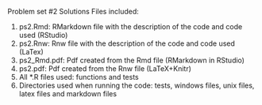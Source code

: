 Problem set #2 Solutions
Files included:
1) ps2.Rmd: RMarkdown file with the description of the code and code used (RStudio)
2) ps2.Rnw: Rnw file with the description of the code and code used (LaTex)
3) ps2_Rmd.pdf: Pdf created from the Rmd file (RMarkdown in RStudio)
6) ps2.pdf: Pdf created from the Rnw file (LaTeX+Knitr)
7) All *.R files used: functions and tests
8) Directories used when running the code: tests, windows files, unix files, latex files and markdown files
